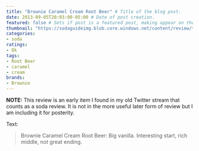 ```yaml
---
title: "Brownie Caramel Cream Root Beer" # Title of the blog post.
date: 2013-09-05T20:03:00-05:00 # Date of post creation.
featured: false # Sets if post is a featured post, making appear on the home page side bar.
thumbnail: "https://sodaguideimg.blob.core.windows.net/content/review/thumbs/brownie-caramel-cream-root-beer.jpg" # Sets thumbnail image appearing inside card on homepage.
categories:
- soda
ratings:
- Ok
tags:
- Root Beer
- caramel
- cream
brands:
- Brownie
---
```


**NOTE:** This review is an early item I found in my old Twitter stream that counts as a soda review. It is not in the more useful later form of review but I am including it for posterity.

<!-- \{\{< tweet 375816615150886912 >\}\} -->

Text:
> Brownie Caramel Cream Root Beer: Big vanilla. Interesting start, rich middle, not great ending.